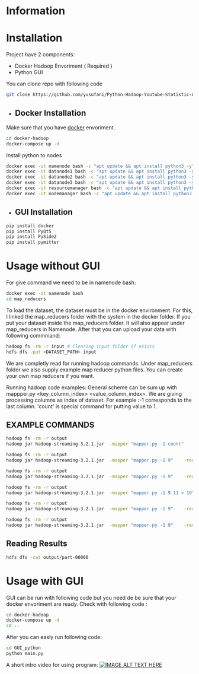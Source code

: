 # Information



# Installation

Project have 2 components:
- Docker Hadoop Envoriment ( Required )
- Python GUI 

You can clone repo with following code 
```sh
git clone https://github.com/yusufani/Python-Hadoop-Youtube-Statistic-Analyzer.git
```

- ## Docker Installation
Make sure that you have [docker](https://docs.docker.com/engine/install/ubuntu/) envoriment.
```sh
cd docker-hadoop
docker-compose up -d 
```
Install python to nodes
```sh
docker exec -it namenode bash -c "apt update && apt install python3 -y"
docker exec -it datanode1 bash -c "apt update && apt install python3 -y"
docker exec -it datanode2 bash -c "apt update && apt install python3 -y"
docker exec -it datanode3 bash -c "apt update && apt install python3 -y"
docker exec -it resourcemanager bash -c "apt update && apt install python3 -y"
docker exec -it nodemanager bash -c "apt update && apt install python3 -y"
```

- ## GUI Installation
```sh
pip install docker
pip install PyQt5
pip install PySide2
pip install pymitter
```

# Usage without GUI
For give command we need to be in namenode bash:
```sh
docker exec -it namenode bash
cd map_reducers
```
To load the dataset, the dataset must be in the docker environment. For this, I linked the map_reducers folder with the system in the docker folder. If you put your dataset inside the map_reducers folder. It will also appear under map_reducers in Namenode. After that you can upload your data with following commmand:
```sh
hadoop fs -rm -r input # Clearing input folder if exists
hdfs dfs -put <DATASET_PATH> input
```

We are completly read for running hadoop commands. Under map_reducers folder we also supply example map reducer python files. You can create your own map reducers if you want.

Running hadoop code examples: 
General scheme can be sum up with mappper.py <key_column_index> <value_column_index>. We are giving processing columns as index of dataset. For example :-1 corresponds to the last column. 'count' is special command for putting value to 1.


## EXAMPLE COMMANDS
```sh
hadoop fs -rm -r output
hadoop jar hadoop-streaming-3.2.1.jar  -mapper "mapper.py -1 count"    -reducer reducer.py -input input -output output -file DS_COUNT/mapper.py -file DS_COUNT/reducer.py

```
```sh
hadoop fs -rm -r output
hadoop jar hadoop-streaming-3.2.1.jar  -mapper "mapper.py -1 9"    -reducer reducer.py -input input -output output -file DS_MIN-MAX/mapper.py -file DS_MIN-MAX/reducer.py
```
```sh
hadoop fs -rm -r output
hadoop jar hadoop-streaming-3.2.1.jar  -mapper "mapper.py -1 9"    -reducer reducer.py -input input -output output -file DS_MEAN/mapper.py -file DS_MEAN/reducer.py
```

```sh
hadoop fs -rm -r output
hadoop jar hadoop-streaming-3.2.1.jar  -mapper "mapper.py -1 9 11 > 10"    -reducer reducer.py -input input -output output -file DS_AVERAGEIF/mapper.py -file DS_AVERAGEIF/reducer.py
```

```sh
hadoop fs -rm -r output
hadoop jar hadoop-streaming-3.2.1.jar  -mapper "mapper.py -1 9"    -reducer "reducer.py 1" -input input -output output -file DS_LARGE/mapper.py -file DS_LARGE/reducer.py
```
```sh
hadoop fs -rm -r output
hadoop jar hadoop-streaming-3.2.1.jar  -mapper "mapper.py -1 9"    -reducer reducer.py -input input -output output -file DS_WORD-COUNT/mapper.py -file DS_WORD-COUNT/reducer.py
```

## Reading Results 
```sh
hdfs dfs -cat output/part-00000
```

# Usage with GUI
GUI can be run with following code but you need de be sure that your docker envoriment are ready.
Check with following code :

```sh
cd docker-hadoop
docker-compose up -d 
cd ..
```

After you can easly run following code:
```sh
cd GUI_python
python main.py
```

A short intro video for using program:
[![IMAGE ALT TEXT HERE](https://img.youtube.com/vi/YOUTUBE_VIDEO_ID_HERE/0.jpg)](https://www.youtube.com/watch?v=Qfl47hRlPoA)


